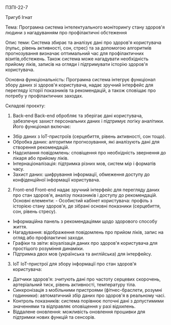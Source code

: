 ПЗПІ-22-7

Тригуб Ігнат

Тема: Програмна система інтелектуального моніторингу стану здоров'я людини з нагадуванням про
профілактичні обстеження

Опис теми:
Система збирає та аналізує дані про здоров'я користувача (пульс, рівень активності, сон, стрес) та за допомогою алгоритмів прогнозування визначає оптимальний час для профілактичних візитів,обстежень.
Також система може нагадувати необхідність прийому ліків, записів на огляди і підтримувати історію здоров'я користувача.

Основна функціональність:
Програмна система інтегрує функціонал збору даних зі здоров'я користувача, надає зручний інтерфейс для перегляду історії показників та рекомендацій, а також сповіщає про потребу у профілактичних заходах.

Складові проєкту:

1. Back-end
Back-end обробляє та зберігає дані користувача, забезпечує захист персональних даних і підтримує логіку аналітики.
Його функціонал включає:
- Збір даних з IoT-пристроїв (серцебиття, рівень активності, сон тощо).
- Обробка даних: алгоритми прогнозування, які аналізують дані для створення рекомендацій.
- Надсилання повідомлень: сповіщення про необхідність звернення до лікаря або прийому ліків.
- Інтернаціоналізація: підтримка різних мов, систем мір і форматів часу.
- Захист даних: шифрування інформації, обмеження доступу до конфіденційної інформації користувача.

2. Front-end
Front-end надає зручний інтерфейс для перегляду даних про стан здоров'я, аналізу показників і доступу
до рекомендацій. Основні елементи: - Особистий кабінет користувача: профіль з історією стану здоров'я,
де зібрані основні показники (серцебиття, сон, рівень стресу).
- Інформаційна панель з рекомендаціями щодо здорового способу життя.
- Нагадування: відображення повідомлень про прийом ліків, запис на огляд або профілактичні заходи.
- Графіки та звіти: візуалізація даних про здоров'я користувача для простішого розуміння динаміки.
- Підтримка двох мов (українська та англійська) для інтерфейсу.

3. IoT 
IoT-пристрої для збору інформації про стан здоров'я користувача:
- Датчики здоров'я: зчитують дані про частоту серцевих скорочень, артеріальний тиск, рівень активності, температуру тіла.
- Синхронізація з мобільними пристроями (фітнес-браслети, розумні годинники): автоматичний збір даних про здоров'я в реальному часі.
- Контроль показників: система порівнює поточні дані з допустимими значеннями та відправляє оповіщення у разі відхилень.
- Віддалене оновлення: можливість оновлення прошивки для підтримки нових функцій та сенсорів.
